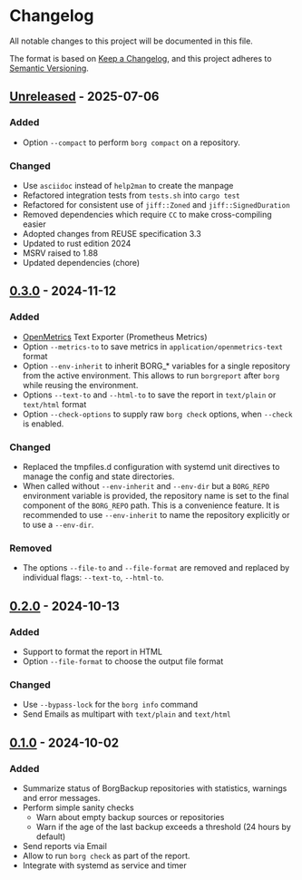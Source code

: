 <!-- SPDX-FileCopyrightText: 2024 Philipp Micheel <bbx0+borgreport@bitdevs.de> -->
<!-- SPDX-License-Identifier: CC-BY-SA-4.0 -->
<!-- markdownlint-configure-file {"MD024": { "siblings_only": true } } -->
# Changelog

All notable changes to this project will be documented in this file.

The format is based on [Keep a Changelog](https://keepachangelog.com/en/1.1.0/),
and this project adheres to [Semantic Versioning](https://semver.org/spec/v2.0.0.html).

## [Unreleased](https://github.com/bbx0/borgreport/compare/v0.3.0...HEAD) - 2025-07-06

### Added

- Option `--compact` to perform `borg compact` on a repository.

### Changed

- Use `asciidoc` instead of `help2man` to create the manpage
- Refactored integration tests from `tests.sh` into `cargo test`
- Refactored for consistent use of `jiff::Zoned` and `jiff::SignedDuration`
- Removed dependencies which require `CC` to make cross-compiling easier
- Adopted changes from REUSE specification 3.3
- Updated to rust edition 2024
- MSRV raised to 1.88
- Updated dependencies (chore)

## [0.3.0](https://github.com/bbx0/borgreport/compare/v0.2.0...v0.3.0) - 2024-11-12

### Added

- [OpenMetrics](https://github.com/prometheus/OpenMetrics/blob/main/specification/OpenMetrics.md) Text Exporter (Prometheus Metrics)
- Option `--metrics-to` to save metrics in `application/openmetrics-text` format
- Option `--env-inherit` to inherit BORG_* variables for a single repository from the active environment. This allows to run `borgreport` after `borg` while reusing the environment.
- Options `--text-to` and `--html-to` to save the report in `text/plain` or  `text/html` format
- Option `--check-options` to supply raw `borg check` options, when `--check` is enabled.

### Changed

- Replaced the tmpfiles.d configuration with systemd unit directives to manage the config and state directories.
- When called without `--env-inherit` and `--env-dir` but a `BORG_REPO` environment variable is provided, the repository name is set to the final component of the `BORG_REPO` path. This is a convenience feature. It is recommended to use `--env-inherit` to name the repository explicitly or to use a `--env-dir`.

### Removed

- The options `--file-to` and `--file-format` are removed and replaced by individual flags: `--text-to`, `--html-to`.

## [0.2.0](https://github.com/bbx0/borgreport/compare/v0.1.0...v0.2.0) - 2024-10-13

### Added

- Support to format the report in HTML
- Option `--file-format` to choose the output file format

### Changed

- Use `--bypass-lock` for the `borg info` command
- Send Emails as multipart with `text/plain` and `text/html`

## [0.1.0](https://github.com/bbx0/borgreport/releases/tag/v0.1.0) - 2024-10-02

### Added

- Summarize status of BorgBackup repositories with statistics, warnings and error messages.
- Perform simple sanity checks
  - Warn about empty backup sources or repositories
  - Warn if the age of the last backup exceeds a threshold (24 hours by default)
- Send reports via Email
- Allow to run `borg check` as part of the report.
- Integrate with systemd as service and timer
